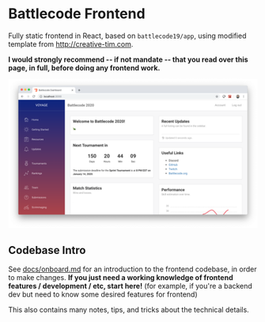 # Battlecode Frontend

Fully static frontend in React, based on `battlecode19/app`, using modified template from http://creative-tim.com.

**I would strongly recommend -- if not mandate -- that you read over this page, in full, before doing any frontend work.**

![](screenshot.png)

## Codebase Intro

See [docs/onboard.md](docs/onboard.md) for an introduction to the frontend codebase, in order to make changes. **If you just need a working knowledge of frontend features / development / etc, start here!** (for example, if you're a backend dev but need to know some desired features for frontend)

This also contains many notes, tips, and tricks about the technical details.
